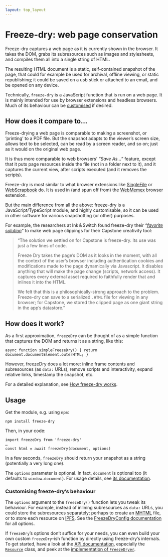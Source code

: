 ```yaml
---
layout: top_layout
---
```


# Freeze-dry: web page conservation

Freeze-dry captures a web page as it is currently shown in the browser. It takes the DOM, grabs its
subresources such as images and stylesheets, and compiles them all into a single string of HTML.

The resulting HTML document is a static, self-contained snapshot of the page, that could for example
be used for archival, offline viewing, or static republishing; it could be saved on a usb stick or
attached to an email, and be opened on any device.

Technically, `freeze-dry` is a JavaScript function that is run on a web page. It is mainly intended
for use by browser extensions and headless browsers. Much of its behaviour can be
[customised](#customising-freeze-drys-behaviour) if desired.


## How does it compare to…

Freeze-drying a web page is comparable to making a screenshot, or ‘printing’ to a PDF file. But the
snapshot adapts to the viewer’s screen size, allows text to be selected, can be read by a screen
reader, and so on; just as it would on the original web page.

It is thus more comparable to web browsers’ *“Save As…”* feature, except that it puts page resources
inside the file (not in a folder next to it), and it captures the current view, after scripts
executed (and it removes the scripts).

Freeze-dry is most similar to what browser extensions like [SingleFile][] or [WebScrapbook][] do. It
is used in (and spun off from) the [WebMemex][] browser extension.

But the main difference from all the above: freeze-dry is a JavaScript/TypeScript module, and highly
customisable, so it can be used in other software for various snapshotting (or other) purposes.

For example, the researchers at Ink & Switch found freeze-dry their *“[favorite solution]”* to make web page clippings for their Capstone creativity tool:

> “The solution we settled on for Capstone is freeze-dry. Its use was just a few lines of code.
>
> Freeze Dry takes the page’s DOM as it looks in the moment, with all the context of the user’s browser including authentication cookies and modifications made to the page dynamically via Javascript. It disables anything that will make the page change (scripts, network access). It captures every external asset required to faithfully render that and inlines it into the HTML.
>
> We felt that this is a philosophically-strong approach to the problem. Freeze-dry can save to a serialized `.HTML` file for viewing in any browser; for Capstone, we stored the clipped page as one giant string in the app’s datastore.”

[SingleFile]: https://github.com/gildas-lormeau/SingleFile
[WebScrapbook]: https://addons.mozilla.org/en-US/firefox/addon/webscrapbook/
[WebMemex]: https://webmemex.org/
[favorite solution]: https://www.inkandswitch.com/capstone/#our-favorite-solution-freeze-dry


## How does it work?

As a first approximation, `freezeDry` can be thought of as a simple function that captures the DOM
and returns it as a string, like this:

    async function simpleFreezeDry() { return document.documentElement.outerHTML; }

However, freezeDry does a lot more: inline frame contents and subresources (as `data:` URLs), remove
scripts and interactivity, expand relative links, timestamp the snapshot, etc.

For a detailed explanation, see [How freeze-dry works][].

[How freeze-dry works]: ./how-it-works/


## Usage

Get the module, e.g. using `npm`:

    npm install freeze-dry

Then, in your code:

    import freezeDry from 'freeze-dry'
    …
    const html = await freezeDry(document, options)

In a few seconds, `freezeDry` should return your snapshot as a string (potentially a very long one).

The `options` parameter is optional. In fact, `document` is optional too (it defaults to
`window.document`). For usage details, see [its documentation](api/functions/freezeDry.html).


### Customising freeze-dry’s behaviour

The `options` argument to the `freezeDry()` function lets you tweak its behaviour. For example,
instead of inlining subresources as `data:` URLs, you could store the subresources separately;
perhaps to create an [MHTML][] file, or to store each resource on [IPFS][]. See the [FreezeDryConfig
documentation](api/interfaces/FreezeDryConfig.html) for all options.

If `freezeDry`’s options don’t suffice for your needs, you can even build your own custom
`freezeDry`-ish function by directly using freeze-dry’s internals. To get started, have a look at
the [API documentation](api/), especially the [`Resource`](api/classes/Resource.html) class, and peek
at the [implementation of `FreezeDryer`][].

[MHTML]: https://tools.ietf.org/html/rfc2557
[IPFS]: https://ipfs.io
[implementation of `FreezeDryer`]: https://github.com/WebMemex/freeze-dry/blob/main/src/freeze-dry.ts
